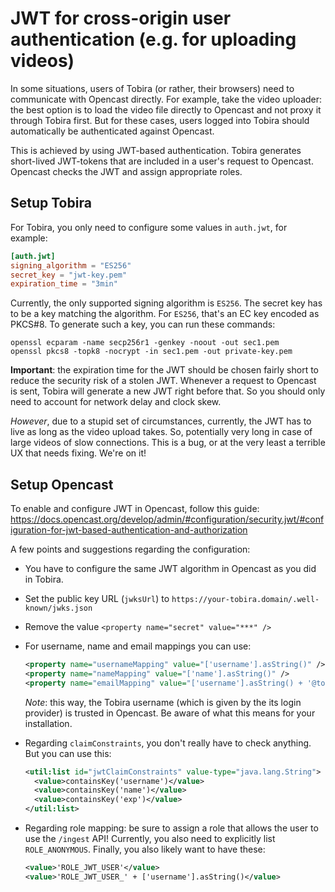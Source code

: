 # JWT for cross-origin user authentication (e.g. for uploading videos)

In some situations, users of Tobira (or rather, their browsers) need to communicate with Opencast directly.
For example, take the video uploader:
the best option is to load the video file directly to Opencast and not proxy it through Tobira first.
But for these cases, users logged into Tobira should automatically be authenticated against Opencast.

This is achieved by using JWT-based authentication.
Tobira generates short-lived JWT-tokens that are included in a user's request to Opencast.
Opencast checks the JWT and assign appropriate roles.


## Setup Tobira

For Tobira, you only need to configure some values in `auth.jwt`, for example:

```toml
[auth.jwt]
signing_algorithm = "ES256"
secret_key = "jwt-key.pem"
expiration_time = "3min"
```

Currently, the only supported signing algorithm is `ES256`.
The secret key has to be a key matching the algorithm.
For `ES256`, that's an EC key encoded as PKCS#8.
To generate such a key, you can run these commands:

```
openssl ecparam -name secp256r1 -genkey -noout -out sec1.pem
openssl pkcs8 -topk8 -nocrypt -in sec1.pem -out private-key.pem
```

**Important**: the expiration time for the JWT should be chosen fairly short to reduce the security risk of a stolen JWT.
Whenever a request to Opencast is sent, Tobira will generate a new JWT right before that.
So you should only need to account for network delay and clock skew.

*However*, due to a stupid set of circumstances, currently, the JWT has to live as long as the video upload takes.
So, potentially very long in case of large videos of slow connections.
This is a bug, or at the very least a terrible UX that needs fixing.
We're on it!


## Setup Opencast

To enable and configure JWT in Opencast, follow this guide:
https://docs.opencast.org/develop/admin/#configuration/security.jwt/#configuration-for-jwt-based-authentication-and-authorization

A few points and suggestions regarding the configuration:

- You have to configure the same JWT algorithm in Opencast as you did in Tobira.

- Set the public key URL (`jwksUrl`) to `https://your-tobira.domain/.well-known/jwks.json`

- Remove the value `<property name="secret" value="***" />`

- For username, name and email mappings you can use:
  ```xml
  <property name="usernameMapping" value="['username'].asString()" />
  <property name="nameMapping" value="['name'].asString()" />
  <property name="emailMapping" value="['username'].asString() + '@tobira.invalid'" />
  ```
  *Note*: this way, the Tobira username (which is given by the its login provider) is trusted in Opencast.
  Be aware of what this means for your installation.

- Regarding `claimConstraints`, you don't really have to check anything. But you can use this:
  ```xml
  <util:list id="jwtClaimConstraints" value-type="java.lang.String">
    <value>containsKey('username')</value>
    <value>containsKey('name')</value>
    <value>containsKey('exp')</value>
  </util:list>
  ```

- Regarding role mapping: be sure to assign a role that allows the user to use the `/ingest` API!
  Currently, you also need to explicitly list `ROLE_ANONYMOUS`.
  Finally, you also likely want to have these:
  ```xml
  <value>'ROLE_JWT_USER'</value>
  <value>'ROLE_JWT_USER_' + ['username'].asString()</value>
  ```
